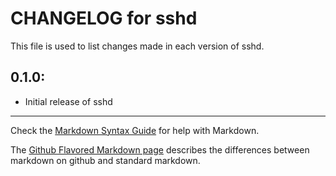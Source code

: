 # CHANGELOG for sshd

This file is used to list changes made in each version of sshd.

## 0.1.0:

* Initial release of sshd

- - -
Check the [Markdown Syntax Guide](http://daringfireball.net/projects/markdown/syntax) for help with Markdown.

The [Github Flavored Markdown page](http://github.github.com/github-flavored-markdown/) describes the differences between markdown on github and standard markdown.
